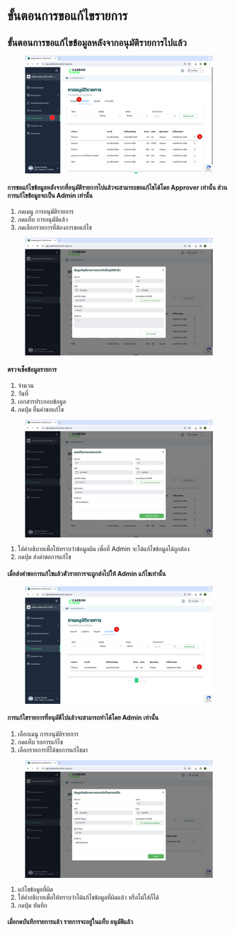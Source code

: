 # ขั้นตอนการขอแก้ไขรายการ

## **ขั้นตอนการขอแก้ไขข้อมูลหลังจากอนุมัติรายการไปแล้ว**

<figure><img src="../../.gitbook/assets/image (66).png" alt=""><figcaption></figcaption></figure>

#### การขอแก้ไขข้อมูลหลังจากที่อนุมัติรายการไปแล้วจะสามารถขอแก้ไขได้โดย Approver เท่านั้น ส่วนการแก้ไขข้อมูลจะเป็น Admin เท่านั้น

1. กดเมนู การอนุมัติรายการ
2. กดแท็บ การอนุมัติแล้ว
3. กดเลือกรายการที่ต้องการขอแก้ไข

<figure><img src="../../.gitbook/assets/image (68).png" alt=""><figcaption></figcaption></figure>

#### ตรวจเช็คข้อมูลรายการ

1. จำนวน
2. วันที่
3. เอกสารประกอบข้อมูล
4. กดปุ่ม ยื่นคำขอแก้ไข



<figure><img src="../../.gitbook/assets/Screenshot 2566-11-01 at 17.23.39.png" alt=""><figcaption></figcaption></figure>

1. ใส่คำอธิบายเพื่อให้ทราบว่าข้อมูลผิด เพื่อที่ Admin จะได้แก้ไขข้อมูลได้ถูกต้อง
2. กดปุ่ม ส่งคำขอการแก้ไข

#### เมื่อส่งคำขอการแก้ไขแล้วตัวรายการจะถูกส่งไปให้ Admin แก้ไขเท่านั้น



<figure><img src="../../.gitbook/assets/image (70).png" alt=""><figcaption></figcaption></figure>

#### การแก้ไขรายการที่อนุมัติไปแล้วจะสามารถทำได้โดย Admin เท่านั้น

1. เลือกเมนู การอนุมัติรายการ
2. กดแท็บ รอการแก้ไข
3. เลือกรายการที่ได้ขอการแก้ไขมา

<figure><img src="../../.gitbook/assets/Screenshot 2566-11-01 at 17.24.58.png" alt=""><figcaption></figcaption></figure>

1. แก้ไขข้อมูลที่ผิด
2. ใส่คำอธิบายเพื่อให้ทราบว่าได้แก้ไขข้อมูลที่ผิดแล้ว หรือไม่ใส่ก็ได้
3. กดปุ่ม บันทึก

#### เมื่อกดบันทึกรายการแล้ว รายการจะอยู่ในแท็บ อนุมัติแล้ว
